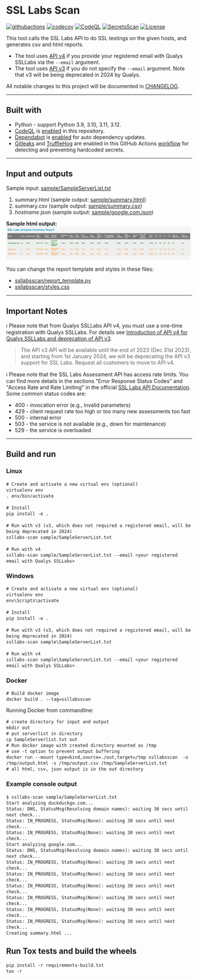 # SSL Labs Scan

[![githubactions](https://github.com/kyhau/ssllabs-scan/actions/workflows/ci-workflow.yaml/badge.svg)](https://github.com/kyhau/ssllabs-scan/actions/workflows/ci-workflow.yaml)
[![codecov](https://codecov.io/gh/kyhau/ssllabs-scan/branch/main/graph/badge.svg)](https://app.codecov.io/gh/kyhau/ssllabs-scan/tree/main)
[![CodeQL](https://github.com/kyhau/ssllabs-scan/actions/workflows/codeql-analysis.yml/badge.svg)](https://github.com/kyhau/ssllabs-scan/actions/workflows/codeql-analysis.yml)
[![SecretsScan](https://github.com/kyhau/ssllabs-scan/actions/workflows/secrets-scan.yml/badge.svg)](https://github.com/kyhau/ssllabs-scan/actions/workflows/secrets-scan.yml)
[![License](https://img.shields.io/badge/license-MIT-blue.svg)](http://en.wikipedia.org/wiki/MIT_License)

This tool calls the SSL Labs API to do SSL testings on the given hosts, and generates csv and html reports.
- The tool uses [API v4](https://github.com/ssllabs/ssllabs-scan/blob/master/ssllabs-api-docs-v4.md) if you provide your registered email with Qualys SSLLabs via the `--email` argument.
- The tool uses [API v3](https://github.com/ssllabs/ssllabs-scan/blob/master/ssllabs-api-docs-v3.md) if you do not specify the `--email` argument. Note that v3 will be being deprecated in 2024 by Qualys.


All notable changes to this project will be documented in [CHANGELOG](./CHANGELOG.md).

---
## Built with
- Python - support Python 3.9, 3.10, 3.11, 3.12.
- [CodeQL](https://codeql.github.com) is [enabled](.github/workflows/codeql-analysis.yml) in this repository.
- [Dependabot](https://docs.github.com/en/code-security/dependabot/dependabot-version-updates) is [enabled](.github/dependabot.yml) for auto dependency updates.
- [Gitleaks](https://github.com/gitleaks/gitleaks) and [TruffleHog](https://github.com/trufflesecurity/trufflehog) are enabled in this GitHub Actions [workflow](.github/workflows/secrets-scan.yml) for detecting and preventing hardcoded secrets.

---
## Input and outputs

Sample input: [sample/SampleServerList.txt](sample/SampleServerList.txt)

1. summary.html (sample output: [sample/summary.html](https://kyhau.github.io/ssllabs-scan/sample/summary.html))
1. summary.csv (sample output: [sample/summary.csv](sample/summary.csv))
1. _hostname_.json (sample output: [sample/google.com.json](sample/google.com.json))

**Sample html output:**
![alt text](sample/SampleHtmlOutput.png "Sample html output")

You can change the report template and styles in these files:
- [ssllabsscan/report_template.py](./ssllabsscan/report_template.py)
- [ssllabsscan/styles.css](./ssllabsscan/styles.css)

---
## Important Notes

ℹ️ Please note that from Qualys SSLLabs API v4, you must use a one-time registration with Qualys SSLLabs. For details see [Introduction of API v4 for Qualys SSLLabs and deprecation of API v3](https://notifications.qualys.com/api/2023/09/28/introduction-of-api-v4-for-qualys-ssllabs-and-deprecation-of-api-v3).
> The API v3 API will be available until the end of 2023 (Dec 31st 2023), and starting from 1st January 2024, we will be deprecating the API v3 support for SSL Labs. Request all customers to move to API v4.

ℹ️ Please note that the SSL Labs Assessment API has access rate limits. You can find more details in the sections "Error Response Status Codes" and "Access Rate and Rate Limiting" in the official [SSL Labs API Documentation](https://github.com/ssllabs/ssllabs-scan/blob/master/ssllabs-api-docs-v3.md). Some common status codes are:
- 400 - invocation error (e.g., invalid parameters)
- 429 - client request rate too high or too many new assessments too fast
- 500 - internal error
- 503 - the service is not available (e.g., down for maintenance)
- 529 - the service is overloaded

---
## Build and run

### Linux
```
# Create and activate a new virtual env (optional)
virtualenv env
. env/bin/activate

# Install
pip install -e .

# Run with v3 (v3, which does not required a registered email, will be being deprecated in 2024)
ssllabs-scan sample/SampleServerList.txt

# Run with v4
ssllabs-scan sample/SampleServerList.txt --email <your registered email with Qualys SSLLabs>
```

### Windows
```
# Create and activate a new virtual env (optional)
virtualenv env
env\Scripts\activate

# Install
pip install -e .

# Run with v3 (v3, which does not required a registered email, will be being deprecated in 2024)
ssllabs-scan sample\SampleServerList.txt

# Run with v4
ssllabs-scan sample\SampleServerList.txt --email <your registered email with Qualys SSLLabs>
```

### Docker
```
# Build docker image
docker build . --tag=ssllabsscan
```
Running Docker from commandline:
```
# create directory for input and output
mkdir out
# put serverlist in directory
cp SampleServerlist.txt out
# Run docker image with created directory mounted as /tmp
# use -t option to prevent output buffering
docker run --mount type=bind,source=./out,target=/tmp ssllabsscan  -o /tmp/output.html -s /tmp/output.csv /tmp/SampleServerList.txt
# all html, csv, json output is in the out directory
```

### Example console output
```
$ ssllabs-scan sample/SampleServerList.txt
Start analyzing duckduckgo.com...
Status: DNS, StatusMsg(Resolving domain names): waiting 30 secs until next check...
Status: IN_PROGRESS, StatusMsg(None): waiting 30 secs until next check...
Status: IN_PROGRESS, StatusMsg(None): waiting 30 secs until next check...
Start analyzing google.com...
Status: DNS, StatusMsg(Resolving domain names): waiting 30 secs until next check...
Status: IN_PROGRESS, StatusMsg(None): waiting 30 secs until next check...
Status: IN_PROGRESS, StatusMsg(None): waiting 30 secs until next check...
Status: IN_PROGRESS, StatusMsg(None): waiting 30 secs until next check...
Status: IN_PROGRESS, StatusMsg(None): waiting 30 secs until next check...
Status: IN_PROGRESS, StatusMsg(None): waiting 30 secs until next check...
Status: IN_PROGRESS, StatusMsg(None): waiting 30 secs until next check...
Creating summary.html ...
```

## Run Tox tests and build the wheels

```
pip install -r requirements-build.txt
tox -r
```
